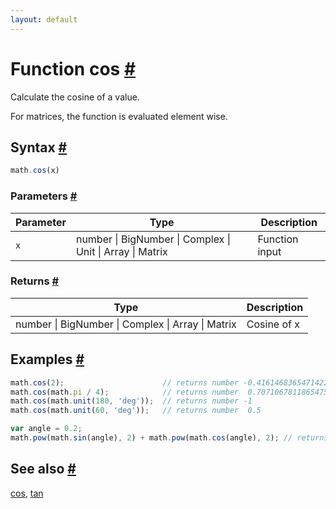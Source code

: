 ```yaml
---
layout: default
---
```


<h1 id="function-cos">Function cos <a href="#function-cos" title="Permalink">#</a></h1>

Calculate the cosine of a value.

For matrices, the function is evaluated element wise.


<h2 id="syntax">Syntax <a href="#syntax" title="Permalink">#</a></h2>

```js
math.cos(x)
```

<h3 id="parameters">Parameters <a href="#parameters" title="Permalink">#</a></h3>

Parameter | Type | Description
--------- | ---- | -----------
`x` | number &#124; BigNumber &#124; Complex &#124; Unit &#124; Array &#124; Matrix | Function input

<h3 id="returns">Returns <a href="#returns" title="Permalink">#</a></h3>

Type | Description
---- | -----------
number &#124; BigNumber &#124; Complex &#124; Array &#124; Matrix | Cosine of x


<h2 id="examples">Examples <a href="#examples" title="Permalink">#</a></h2>

```js
math.cos(2);                      // returns number -0.4161468365471422
math.cos(math.pi / 4);            // returns number  0.7071067811865475
math.cos(math.unit(180, 'deg'));  // returns number -1
math.cos(math.unit(60, 'deg'));   // returns number  0.5

var angle = 0.2;
math.pow(math.sin(angle), 2) + math.pow(math.cos(angle), 2); // returns number ~1
```


<h2 id="see-also">See also <a href="#see-also" title="Permalink">#</a></h2>

[cos](cos.html),
[tan](tan.html)


<!-- Note: This file is automatically generated from source code comments. Changes made in this file will be overridden. -->
